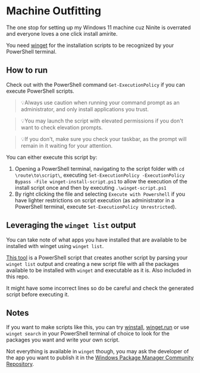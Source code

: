 # Machine Outfitting

The one stop for setting up my Windows 11 machine cuz Ninite is overrated and everyone loves a one click install amirite.

You need [winget](https://github.com/microsoft/winget-cli/) for the installation scripts to be recognized by your PowerShell terminal.

## How to run

Check out with the PowerShell command `Get-ExecutionPolicy` if you can execute PowerShell scripts.  

>💡Always use caution when running your command prompt as an administrator, and only install applications you trust.  

>💡You may launch the script with elevated permissions if you don't want to check elevation prompts.  

>💡If you don't, make sure you check your taskbar, as the prompt will remain in it waiting for your attention.

You can either execute this script by:  

1. Opening a PowerShell terminal, navigating to the script folder with `cd \route\to\script\`, executing `Set-ExecutionPolicy -ExecutionPolicy Bypass -File winget-install-script.ps1` to allow the execution of the install script once and then by executing `.\winget-script.ps1`
2. By right clicking the file and selecting `Execute with Powershell` if you have lighter restrictions on script execution (as administrator in a PowerShell terminal, execute `Set-ExecutionPolicy Unrestricted`).  

## Leveraging the `winget list` output

You can take note of what apps you have installed that are available to be installed with winget using `winget list`.  

[This tool](https://gist.github.com/jfalava/7ed352478721bcf10ff3da1cae6a6623) is a PowerShell script that creates another script by parsing your `winget list` output and creating a new script file with all the packages available to be installed with `winget` and executable as it is. Also included in this repo.  

It might have some incorrect lines so do be careful and check the generated script before executing it.

## Notes

If you want to make scripts like this, you can try [winstall](https://winstall.app/), [winget.run](https://winget.run) or use `winget search` in your PowerShell terminal of choice to look for the packages you want and write your own script.  

Not everything is available in `winget` though, you may ask the developer of the app you want to publish it in the [Windows Package Manager Community Repository](https://docs.microsoft.com/es-es/windows/package-manager/package/repository).
